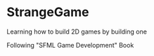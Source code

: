 # StrangeGame
Learning how to build 2D games by building one

Following "SFML Game Development" Book
